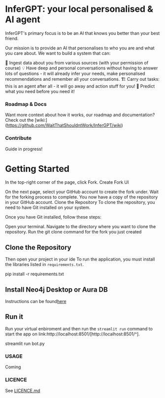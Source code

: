 # InferGPT: your local personalised & AI agent

InferGPT's primary focus is to be an AI that knows you better than your best friend.

Our mission is to provide an AI that personalises to who you are and what you care about. We want to build a system that can:

🔗 Ingest data about you from various sources (with your permission of course)
💡 Have deep and personal conversations without having to answer lots of questions - it will already infer your needs, make personalised recommendations and remember all your conversations.
🏗️ Carry out tasks: this is an agent after all - it will go away and action stuff for you! 
🔮 Predict what you need before you need it!

### Roadmap & Docs
Want more context about how it works, our roadmap and documentation? Check out the [wiki:] (https://github.com/WaitThatShouldntWork/InferGPT/wiki)

### Contribute
Guide in progress!

# Getting Started

In the top-right corner of the page, click Fork.
Create Fork UI

On the next page, select your GitHub account to create the fork under.
Wait for the forking process to complete. You now have a copy of the repository in your GitHub account.
Clone the Repository To clone the repository, you need to have Git installed on your system. 

Once you have Git installed, follow these steps:

Open your terminal.
Navigate to the directory where you want to clone the repository.
Run the git clone command for the fork you just created

## Clone the Repository

Then open your project in your ide
To run the application, you must install the libraries listed in `requirements.txt`.

pip install -r requirements.txt

## Install Neo4j Desktop or Aura DB
Instructions can be found[here](https://neo4j.com/docs/?utm_medium=PaidSearch&utm_source=google&utm_campaign=GDB&utm_content=EMEA-X-Conversion-GDB-Text&utm_term=neo4j&gclid=Cj0KCQiA1rSsBhDHARIsANB4EJY8wQONKSyNCofQBGAcOGWwNpNh4Z0yj7oGxok8vs2CipPJMjGPcpkaAuw1EALw_wcB)


## Run it
Run your virtual enbiroment and then run the `streamlit run` command to start the app on link:http://localhost:8501/[http://localhost:8501/^].

streamlit run bot.py

### USAGE 
Coming

### LICENCE 
See [LICENCE.md](LICENCE.md)


